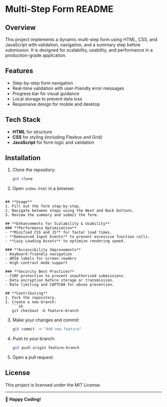 # Multi-Step Form README

## **Overview**
This project implements a dynamic multi-step form using HTML, CSS, and JavaScript with validation, navigation, and a summary step before submission. It is designed for scalability, usability, and performance in a production-grade application.

## **Features**
- Step-by-step form navigation
- Real-time validation with user-friendly error messages
- Progress bar for visual guidance
- Local storage to prevent data loss
- Responsive design for mobile and desktop

## **Tech Stack**
- **HTML** for structure
- **CSS** for styling (including Flexbox and Grid)
- **JavaScript** for form logic and validation

## **Installation**
1. Clone the repository:
   ```sh
   git clone 
   ```
2. Open `index.html` in a browser.
```

## **Usage**
1. Fill out the form step-by-step.
2. Navigate between steps using the Next and Back buttons.
3. Review the summary and submit the form.

## **Enhancements for Scalability & Usability**
### **Performance Optimization**
- **Minified CSS and JS** for faster load times.
- **Debounced Input Events** to prevent excessive function calls.
- **Lazy Loading Assets** to optimize rendering speed.

### **Accessibility Improvements**
- Keyboard-friendly navigation
- ARIA labels for screen readers
- High contrast mode support

### **Security Best Practices**
- CSRF protection to prevent unauthorized submissions.
- Data encryption before storage or transmission.
- Rate limiting and CAPTCHA for abuse prevention.

## **Contributing**
1. Fork the repository.
2. Create a new branch:
   ```sh
   git checkout -b feature-branch
   ```
3. Make your changes and commit:
   ```sh
   git commit -m "Add new feature"
   ```
4. Push to your branch:
   ```sh
   git push origin feature-branch
   ```
5. Open a pull request.

## **License**
This project is licensed under the MIT License.

---
🚀 **Happy Coding!**

